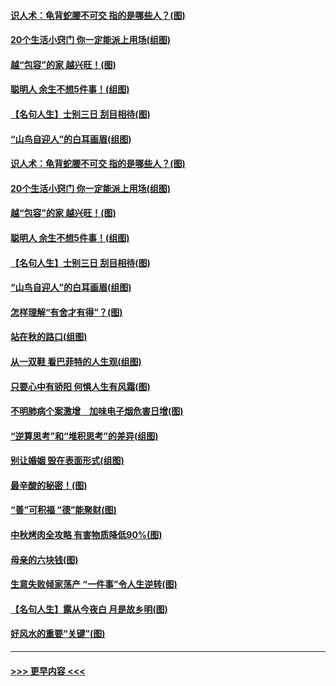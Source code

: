 #### [识人术：龟背蛇腰不可交 指的是哪些人？(图)](../pages/p8/907503.md?t=09162022) 
#### [20个生活小窍门 你一定能派上用场(组图)](../pages/p8/907510.md?t=09162022) 
#### [越“包容”的家 越兴旺！(图)](../pages/p8/907328.md?t=09162022) 
#### [聪明人 余生不想5件事！(组图)](../pages/p8/907364.md?t=09162022) 
#### [【名句人生】士别三日 刮目相待(图)](../pages/p8/906988.md?t=09162022) 
#### [“山鸟自迎人”的白耳画眉(组图)](../pages/p8/907332.md?t=09162022) 
#### [识人术：龟背蛇腰不可交 指的是哪些人？(图)](../pages/p8/907503.md?t=09162022) 
#### [20个生活小窍门 你一定能派上用场(组图)](../pages/p8/907510.md?t=09162022) 
#### [越“包容”的家 越兴旺！(图)](../pages/p8/907328.md?t=09162022) 
#### [聪明人 余生不想5件事！(组图)](../pages/p8/907364.md?t=09162022) 
#### [【名句人生】士别三日 刮目相待(图)](../pages/p8/906988.md?t=09162022) 
#### [“山鸟自迎人”的白耳画眉(组图)](../pages/p8/907332.md?t=09162022) 
#### [怎样理解“有舍才有得”？(图)](../pages/p8/906872.md?t=09162022) 
#### [站在秋的路口(组图)](../pages/p8/906914.md?t=09162022) 
#### [从一双鞋 看巴菲特的人生观(组图)](../pages/p8/907311.md?t=09162022) 
#### [只要心中有骄阳 何惧人生有风霜(图)](../pages/p8/907320.md?t=09162022) 
#### [不明肺病个案激增　加味电子烟危害日增(图)](../pages/p8/907307.md?t=09162022) 
#### [“逆算思考”和“堆积思考”的差异(组图)](../pages/p8/907229.md?t=09162022) 
#### [别让婚姻 毁在表面形式(组图)](../pages/p8/907118.md?t=09162022) 
#### [最辛酸的秘密！(图)](../pages/p8/906327.md?t=09162022) 
#### [“善”可积福 “德”能聚财(图)](../pages/p8/906906.md?t=09162022) 
#### [中秋烤肉全攻略 有害物质降低90%(图)](../pages/p8/907227.md?t=09162022) 
#### [母亲的六块钱(图)](../pages/p8/907107.md?t=09162022) 
#### [生意失败倾家荡产 “一件事”令人生逆转(图)](../pages/p8/907101.md?t=09162022) 
#### [【名句人生】露从今夜白 月是故乡明(图)](../pages/p8/906558.md?t=09162022) 
#### [好风水的重要“关键”(图)](../pages/p8/907087.md?t=09162022) 

----
#### [ >>> 更早内容 <<< ](../indexes/p8-earlier.md)
